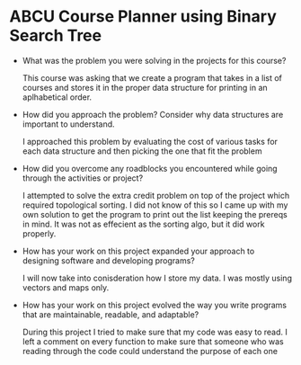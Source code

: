# ABCU Course Planner using Binary Search Tree
- What was the problem you were solving in the projects for this course?
  
  This course was asking that we create a program that takes in a list of courses and stores it in the proper data structure for printing in an aplhabetical order.
  
- How did you approach the problem? Consider why data structures are important to understand.
  
  I approached this problem by evaluating the cost of various tasks for each data structure and then picking the one that fit the problem
  
- How did you overcome any roadblocks you encountered while going through the activities or project?
  
  I attempted to solve the extra credit problem on top of the project which required topological sorting. I did not know of this so I came up with my own solution to get the program to print out the list keeping the prereqs in mind. It was not as effecient as the sorting algo, but it did work properly.
  
- How has your work on this project expanded your approach to designing software and developing programs?
  
  I will now take into conisderation how I store my data. I was mostly using vectors and maps only.

- How has your work on this project evolved the way you write programs that are maintainable, readable, and adaptable?
  
  During this project I tried to make sure that my code was easy to read. I left a comment on every function to make sure that someone who was reading through the code could understand the purpose of each one
